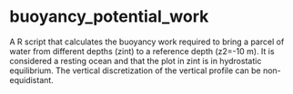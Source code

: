 # buoyancy_potential_work
A R script that calculates the buoyancy work required to bring a parcel of water from different depths (zint) to a reference depth (z2=-10 m). 
It is considered a resting ocean and that the plot in zint is in hydrostatic equilibrium. 
The vertical discretization of the vertical profile can be non-equidistant.
